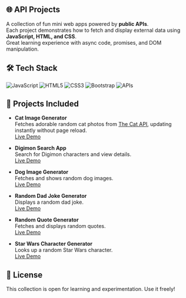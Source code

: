## 🌐 API Projects

A collection of fun mini web apps powered by **public APIs**.  
Each project demonstrates how to fetch and display external data using **JavaScript, HTML, and CSS**.  
Great learning experience with async code, promises, and DOM manipulation.

## 🛠️ Tech Stack

![JavaScript](https://img.shields.io/badge/-JavaScript-F7DF1E?logo=javascript&logoColor=black&logoWidth=30)
![HTML5](https://img.shields.io/badge/-HTML5-E34F26?logo=html5&logoColor=white&logoWidth=30)
![CSS3](https://img.shields.io/badge/-CSS3-1572B6?logo=css3&logoColor=white&logoWidth=30)
![Bootstrap](https://img.shields.io/badge/Bootstrap-7952B3?style=flat&logo=bootstrap&logoColor=white)
![APIs](https://img.shields.io/badge/-APIs-4DB33D?logo=cloud&logoColor=white&logoWidth=30)


## 🚀 Projects Included

- **Cat Image Generator**  
  Fetches adorable random cat photos from [The Cat API](https://thecatapi.com), updating instantly without page reload.  
  [Live Demo](https://codepen.io/Work-Reinis/pen/empvNea)

- **Digimon Search App**  
  Search for Digimon characters and view details.  
  [Live Demo](https://codepen.io/Work-Reinis/pen/qEOrdKZ)

- **Dog Image Generator**  
  Fetches and shows random dog images.  
  [Live Demo](https://codepen.io/Work-Reinis/pen/dPYvojO)

- **Random Dad Joke Generator**  
  Displays a random dad joke.  
  [Live Demo](https://codepen.io/Work-Reinis/pen/WbQpvKg)

- **Random Quote Generator**  
  Fetches and displays random quotes.  
  [Live Demo](https://codepen.io/Work-Reinis/pen/azvJOav)

- **Star Wars Character Generator**  
  Looks up a random Star Wars character.  
  [Live Demo](https://codepen.io/Work-Reinis/pen/MYapwxN)


## 📜 License

This collection is open for learning and experimentation. Use it freely!
